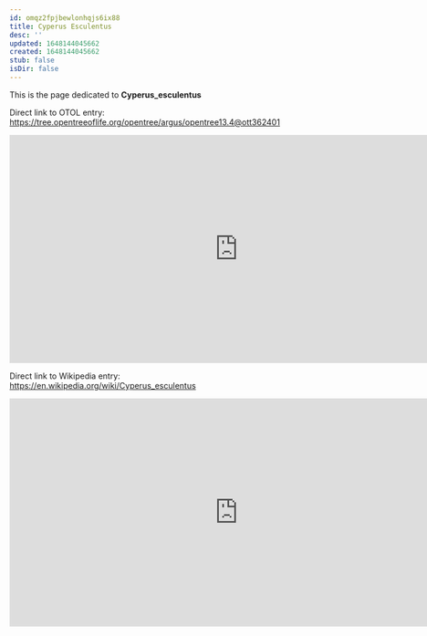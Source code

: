 ```yaml
---
id: omqz2fpjbewlonhqjs6ix88
title: Cyperus Esculentus
desc: ''
updated: 1648144045662
created: 1648144045662
stub: false
isDir: false
---
```

This is the page dedicated to **Cyperus_esculentus**


Direct link to OTOL entry: https://tree.opentreeoflife.org/opentree/argus/opentree13.4@ott362401



<html>
    <body>
    <iframe src="https://tree.opentreeoflife.org/opentree/argus/opentree13.4@ott362401"
    width="800" height="400" frameborder="0" allowfullscreen> </iframe>
    </body>
</html>
    


Direct link to Wikipedia entry: https://en.wikipedia.org/wiki/Cyperus_esculentus



<html>
    <body>
    <iframe src="https://en.wikipedia.org/wiki/Cyperus_esculentus"
    width="800" height="400" frameborder="0" allowfullscreen> </iframe>
    </body>
</html>
    
